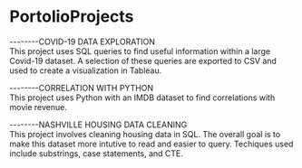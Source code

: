# PortolioProjects

--------COVID-19 DATA EXPLORATION  
This project uses SQL queries to find useful information within a large Covid-19 dataset.  A selection of these queries are exported to CSV and used to create a visualization in Tableau.
                 
                 
--------CORRELATION WITH PYTHON                        
This project uses Python with an IMDB dataset to find correlations with movie revenue.


--------NASHVILLE HOUSING DATA CLEANING                        
This project involves cleaning housing data in SQL.  The overall goal is to make this dataset more intutive to read and easier to query.  Techiques used include substrings, case statements, and CTE.       

